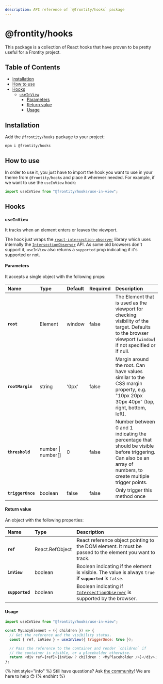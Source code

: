 ```yaml
---
description: API reference of `@frontity/hooks` package
---
```

# @frontity/hooks

This package is a collection of React hooks that have proven to be pretty useful for a Frontity project.

## Table of Contents

<!-- toc -->

- [Installation](#installation)
- [How to use](#how-to-use)
- [Hooks](#hooks)
  * [`useInView`](#useinview)
    + [Parameters](#parameters)
    + [Return value](#return-value)
    + [Usage](#usage)

<!-- tocstop -->

## Installation

Add the `@frontity/hooks` package to your project:

```text
npm i @frontity/hooks
```

## How to use

In order to use it, you just have to import the hook you want to use in your theme from `@frontity/hooks` and place it wherever needed. For example, if we want to use the `useInView` hook:

```javascript
import useInView from "@frontity/hooks/use-in-view";
```

## Hooks

### `useInView`

It tracks when an element enters or leaves the viewport.

The hook just wraps the [`react-intersection-observer`](https://github.com/thebuilder/react-intersection-observer) library which uses internally the [`IntersectionObserver`](https://developer.mozilla.org/en-US/docs/Web/API/IntersectionObserver) API. As some old browsers don't support it, `useInView` also returns a `supported` prop indicating if it's supported or not.

#### Parameters

It accepts a single object with the following props:

| Name | Type | Default | Required | Description |
| :--- | :--- | :--- | :--- | :--- |
| **`root`** | Element | window | false | The Element that is used as the viewport for checking visibility of the target. Defaults to the browser viewport \(`window`\) if not specified or if null. |
| **`rootMargin`** | string | '0px' | false | Margin around the root. Can have values similar to the CSS margin property, e.g. "10px 20px 30px 40px" \(top, right, bottom, left\). |
| **`threshold`** | number \| number\[\] | 0 | false | Number between 0 and 1 indicating the percentage that should be visible before triggering. Can also be an array of numbers, to create multiple trigger points. |
| **`triggerOnce`** | boolean | false | false | Only trigger this method once |

#### Return value

An object with the following properties:

| Name | Type | Description |
| :--- | :--- | :--- |
| **`ref`** | React.RefObject | React reference object pointing to the DOM element. It must be passed to the element you want to track. |
| **`inView`** | boolean | Boolean indicating if the element is visible. The value is always `true` if **`supported`** is `false`. |
| **`supported`** | boolean | Boolean indicating if [`IntersectionObserver`](https://developer.mozilla.org/en-US/docs/Web/API/IntersectionObserver) is supported by the browser. |

#### Usage

```javascript
import useInView from "@frontity/hooks/use-in-view";

const MyLazyElement = ({ children }) => {
  // Get the reference and the visibility status.
  const { ref, inView } = useInView({ triggerOnce: true });

  // Pass the reference to the container and render `children` if
  // the container is visible, or a placeholder otherwise.
  return <div ref={ref}>{inView ? children : <MyPlaceholder />}</div>;
};
```

{% hint style="info" %}
Still have questions? Ask [the community](https://community.frontity.org/)! We are here to help 😊
{% endhint %}


